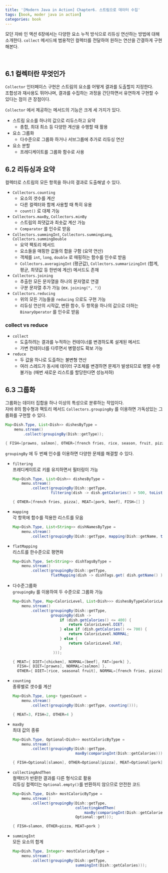 ```yaml
---
title: '[Modern Java in Action] Chapter6. 스트림으로 데이터 수집'
tags: [book, moder java in action]
categories: book
---
```


모던 자바 인 액션 6장에서는 다양한 요소 누적 방식으로 리듀싱 연산하는 방법에 대해 소개한다.
`collect` 메서드에 범용적인 컬렉터를 전달하여 원하는 연산을 간결하게 구현해본다.  

<!--more-->

<br/>

## 6.1 컬렉터란 무엇인가

`Collector` 인터페이스 구현은 스트림의 요소를 어떻게 결과를 도출할지 지정한다.     
조합성과 재사용도 뛰어나며, 결과를 수집하는 과정을 간단하면서 유연하게 구현할 수 있다는 점이 큰 장점이다.  

`Collector` 에서 제공하는 메서드의 기능은 크게 세 가지가 있다.

- 스트림 요소를 하나의 값으로 리듀스하고 요약
  - 총합, 최대 최소 등 다양한 계산을 수행할 때 활용
- 요소 그룹화
  - 다수준으로 그룹화 하거나 서브그룹에 추가로 리듀싱 연산
- 요소 분할
  - 프레디케이트를 그룹화 함수로 사용



## 6.2 리듀싱과 요약

컬렉터로 스트림의 모든 항목을 하나의 결과로 도출해낼 수 있다.

- `Collectors.counting`
  - 요소의 갯수를 계산
  - 다른 컬렉터와 함께 사용할 때 특히 유용
  - `count()` 로 대체 가능
- `Collectors.maxBy`, `Collectors.minBy`
  - 스트림의 최댓값과 최솟값 계산 가능
  - `Comparator` 를 인수로 받음
- `Collectors.summingInt`, `Collectors.summingLong`, `Collectors.summingDouble`
  - 요약 팩토리 메서드
  - 요소들을 매핑한 값들의 합을 구함 (요약 연산)
  - 객체를 `int`, `long`, `double` 로 매핑하는 함수를 인수로 받음
  - `Collectors.averagingInt` (평균값), `Collectors.summarizingInt` (합계, 평균, 최댓값 등 한번에 계산) 메서드도 존재
- `Collectors.joining`
  - 추출한 모든 문자열을 하나의 문자열로 연결
  - 구분 문자열 추가 가능 (ex. `joining(", ")`)
- `Collectors.reducing`
  - 위의 모든 기능들을 `reducing` 으로도 구현 가능
  - 리듀싱 연산의 시작값, 변환 함수, 두 항목을 하나의 값으로 더하는 `BinaryOperator` 를 인수로 받음


### collect vs reduce

- `collect`
  - 도출하려는 결과를 누적하는 컨테이너를 변경하도록 설계된 메서드
  - 가변 컨테이너를 다루면서 병렬성도 확보 가능
- `reduce`
  - 두 값을 하나로 도출하는 불변형 연산
  - 여러 스레드가 동시에 데이터 구조체를 변경하면 문제가 발생되므로 병렬 수행 불가능 (매번 새로운 리스트를 할당한다면 성능저하)

## 6.3 그룹화

그룹화는 데이터 집합을 하나 이상의 특성으로 분류하는 작업이다.  
자바 8의 함수형과 팩토리 메서드 `Collectors.groupingBy` 를 이용하면 가독성있는 그룹화를 구현할 수 있다.

```java 
Map<Dish.Type, List<Dish>> dishesByType = 
    menu.stream()
        .collect(groupingBy(Dish::getType));

{ FISH=[prawns, salmon], OTHER=[french fries, rice, season, fruit, pizza], MEAT=[pork, beef, chicken] }        
```

`groupingBy` 에 두 번째 인수를 이용하면 다양한 문제를 해결할 수 있다.

- `filtering`  
  프레디케이트로 키를 유지하면서 필터링이 가능
  ```java 
  Map<Dish.Type, List<Dish>> dishesByType = 
      menu.stream()
          .collect(groupingBy(Dish::getType, 
                   filtering(dish -> dish.getCalories() > 500, toList())));
  
  { OTHER=[french fries, pizza], MEAT=[pork, beef], FISH=[] }
  ```

- `mapping`  
  각 항목에 함수를 적용한 리스트를 모음
  ```java 
  Map<Dish.Type, List<String>> dishNamesByType = 
      menu.stream()
          .collect(groupingBy(Dish::getType, mapping(Dish::getName, toList())));
  ```

- `flatMapping`  
  리스트를 한수준으로 평면화
  ```java 
  Map<Dish.Type, Set<String>> dishTagsByType = 
      menu.stream()
          .collect(groupingBy(Dish::getType, 
                   flatMapping(dish -> dishTags.get( dish.getName() ).stream(), toSet())));
  ```

- 다수준그룹화  
  `groupingBy` 를 이용하여 두 수준으로 그룹화 가능
  ```java 
  Map<Dish.Type, Map<CaloricLevel, List<Dish>>> dishesByTypeCaloricLevel = 
      menu.stream()
          .collect(groupingBy(Dish::getType, 
                   groupingBy(dish -> 
                       if (dish.getCalories() <= 400) {
                           return CaloricLevel.DIET;
                       } else if (dish.getCalories() <= 700) {
                           return CaloricLevel.NORMAL; 
                       } else {
                           return CaloricLevel.FAT;
                       }
                    )));
  
  { MEAT={ DIET=[chicken], NORMAL=[beef], FAT=[pork] }, 
    FISH={ DIET=[prawns], NORMAL=[salmon] },
    OTHER={ DIET=[rice, seasonal fruit], NORMAL=[french fries, pizza] } }
  ```

- `counting`  
  종류별로 갯수를 계산
  ```java 
  Map<Dish.Type, Long> typesCount = 
      menu.stream()
          .collect(groupingBy(Dish::getType, counting()));
  
  { MEAT=3, FISH=2, OTHER=4 }
  ```
  
- `maxBy`  
  최대 값의 종류
  ```java 
  Map<Dish.Type, Optional<Dish>> mostCaloricByType = 
      menu.stream()
          .collect(groupingBy(Dish::getType, 
                              maxBy(comparingInt(Dish::getCalories))));
  
  { FISH=Optional[slamon], OTHER=Optional[pizza], MEAT=Optional[pork] }
  ```

- `collectingAndThen`  
  컬렉터가 반환한 결과를 다른 형식으로 활용  
  리듀싱 컬렉터는 `Optional.empty()`를 반환하지 않으므로 안전한 코드
  ```java 
  Map<Dish.Type, Dish> mostCaloricByType = 
      menu.stream()
          .collect(groupingBy(Dish::getType, 
                              collectingAndThen(
                                  maxBy(comparingInt(Dish::getCalories)),
                              Optional::get)));
  
  { FISH=slamon, OTHER=pizza, MEAT=pork }
  ```
  
- `summingInt`  
  모든 요소의 합계
  ```java 
  Map<Dish.Type, Integer> mostCaloricByType = 
      menu.stream()
          .collect(groupingBy(Dish::getType, 
                              summingInt(Dish::getCalories)));
  ```
  
